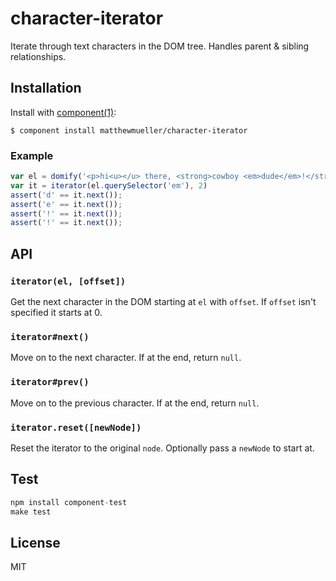 
# character-iterator

  Iterate through text characters in the DOM tree. Handles parent & sibling relationships.

## Installation

  Install with [component(1)](http://component.io):

    $ component install matthewmueller/character-iterator

### Example

```js
var el = domify('<p>hi<u></u> there, <strong>cowboy <em>dude</em>!</strong>!</p>');
var it = iterator(el.querySelector('em'), 2)
assert('d' == it.next());
assert('e' == it.next());
assert('!' == it.next());
assert('!' == it.next());
```

## API

### `iterator(el, [offset])`

Get the next character in the DOM starting at `el` with `offset`. If `offset` isn't specified it starts at 0.

### `iterator#next()`

Move on to the next character. If at the end, return `null`.

### `iterator#prev()`

Move on to the previous character. If at the end, return `null`.

### `iterator.reset([newNode])`

Reset the iterator to the original `node`. Optionally pass a `newNode` to start at.

## Test

```js
npm install component-test
make test
```

## License

  MIT

